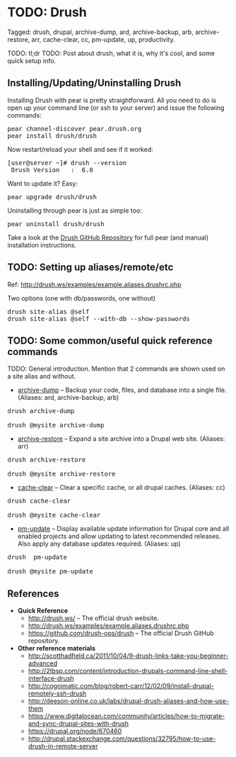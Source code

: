 # TODO: Drush

Tagged: drush, drupal, archive-dump, ard, archive-backup, arb, archive-restore, arr, cache-clear, cc, pm-update, up, productivity.

TODO: tl;dr
TODO: Post about drush, what it is, why it's cool, and some quick setup info.

## Installing/Updating/Uninstalling Drush

Installing Drush with pear is pretty straightforward. All you need to do is open up your command line (or ssh to your server) and issue the following commands:

<pre>
pear channel-discover pear.drush.org
pear install drush/drush
</pre>

Now restart/reload your shell and see if it worked:

<pre>
[user@server ~]# drush --version
 Drush Version   :  6.0
</pre>

Want to update it? Easy:

<pre>
pear upgrade drush/drush
</pre>

Uninstalling through pear is just as simple too:

<pre>
pear uninstall drush/drush
</pre>

Take a look at the [Drush GitHub Repository](https://github.com/drush-ops/drush#install---pear) for full pear (and manual) installation instructions.

## TODO: Setting up aliases/remote/etc

Ref: http://drush.ws/examples/example.aliases.drushrc.php

Two options (one with db/passwords, one without)

<pre>
drush site-alias @self
drush site-alias @self --with-db --show-passwords
</pre>

## TODO: Some common/useful quick reference commands

TODO: General introduction. Mention that 2 commands are shown used on a site alias and without.

* [archive-dump](http://drush.ws/#archive-dump) – Backup your code, files, and database into a single file. (Aliases: ard, archive-backup, arb)

<pre>
drush archive-dump

drush @mysite archive-dump
</pre>

* [archive-restore](http://drush.ws/#archive-restore) – Expand a site archive into a Drupal web site. (Aliases: arr)

<pre>
drush archive-restore

drush @mysite archive-restore
</pre>

* [cache-clear](http://drush.ws/#cache-clear) – Clear a specific cache, or all drupal caches. (Aliases: cc)

<pre>
drush cache-clear

drush @mysite cache-clear
</pre>

* [pm-update](http://drush.ws/#pm-update) – Display available update information for Drupal core and all enabled projects and allow updating to latest recommended releases. Also apply any database updates required. (Aliases: up)

<pre>
drush  pm-update

drush @mysite pm-update
</pre>

## References

* **Quick Reference**
  * http://drush.ws/ – The official drush website.
  * http://drush.ws/examples/example.aliases.drushrc.php
  * https://github.com/drush-ops/drush – The official Drush GitHub repository.
* **Other reference materials**
  * http://scotthadfield.ca/2011/10/04/9-drush-links-take-you-beginner-advanced
  * http://2tbsp.com/content/introduction-drupals-command-line-shell-interface-drush
  * http://cognimatic.com/blog/robert-carr/12/02/09/install-drupal-remotely-ssh-drush
  * http://deeson-online.co.uk/labs/drupal-drush-aliases-and-how-use-them
  * https://www.digitalocean.com/community/articles/how-to-migrate-and-sync-drupal-sites-with-drush
  * https://drupal.org/node/670460
  * http://drupal.stackexchange.com/questions/32795/how-to-use-drush-in-remote-server